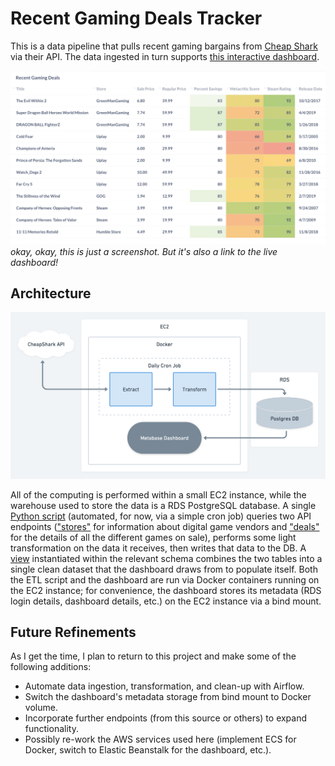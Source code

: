 # Recent Gaming Deals Tracker

This is a data pipeline that pulls recent gaming bargains from [Cheap Shark](https://www.cheapshark.com/) via their API. The data ingested in turn supports [this interactive dashboard](http://18.212.173.53:3000/public/dashboard/cda4da01-2386-433a-b4ce-c3ae2ec5ee75).

[![dashboard_preview](images/dashboard_preview.png)](http://18.212.173.53:3000/public/dashboard/cda4da01-2386-433a-b4ce-c3ae2ec5ee75)
*okay, okay, this is just a screenshot. But it's also a link to the live dashboard!*

## Architecture

![Architecture Diagram](images/games_savings_arch.png)

All of the computing is performed within a small EC2 instance, while the warehouse used to store the data is a RDS PostgreSQL database. A single [Python script](src/api_etl.py) (automated, for now, via a simple cron job) queries two API endpoints (["stores"](https://apidocs.cheapshark.com/#f0bc20fe-688b-68d9-df27-22d6f6441849) for information about digital game vendors and ["deals"](https://apidocs.cheapshark.com/#c33f57dd-3bb3-3b1f-c454-08cab413a115) for the details of all the different games on sale), performs some light transformation on the data it receives, then writes that data to the DB. A [view](sql_scripts/dashboard_view.sql) instantiated within the relevant schema combines the two tables into a single clean dataset that the dashboard draws from to populate itself. Both the ETL script and the dashboard are run via Docker containers running on the EC2 instance; for convenience, the dashboard stores its metadata (RDS login details, dashboard details, etc.) on the EC2 instance via a bind mount.



## Future Refinements

As I get the time, I plan to return to this project and make some of the following additions:
* Automate data ingestion, transformation, and clean-up with Airflow.
* Switch the dashboard's metadata storage from bind mount to Docker volume.
* Incorporate further endpoints (from this source or others) to expand functionality.
* Possibly re-work the AWS services used here (implement ECS for Docker, switch to Elastic Beanstalk for the dashboard, etc.).



